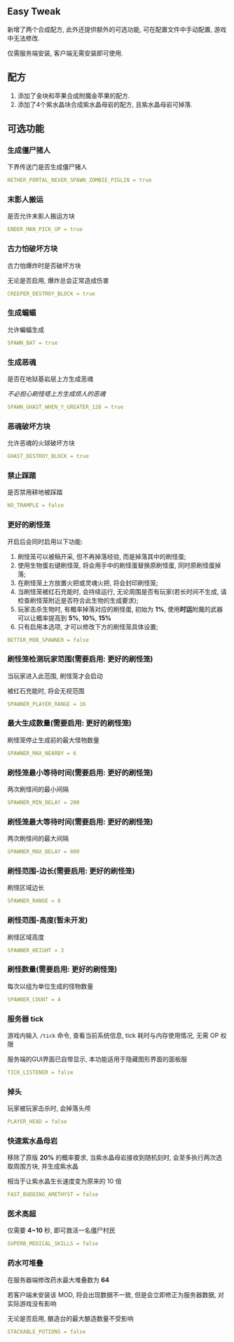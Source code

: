 ## Easy Tweak

新增了两个合成配方, 此外还提供额外的可选功能, 可在配置文件中手动配置, 游戏中无法修改.

仅需服务端安装, 客户端无需安装即可使用.

## 配方

1. 添加了金块和苹果合成附魔金苹果的配方.
2. 添加了4个紫水晶块合成紫水晶母岩的配方, 且紫水晶母岩可掉落.

## 可选功能

### 生成僵尸猪人

下界传送门是否生成僵尸猪人

``` yaml
NETHER_PORTAL_NEVER_SPAWN_ZOMBIE_PIGLIN = true
```

### 末影人搬运

是否允许末影人搬运方块

``` yaml
ENDER_MAN_PICK_UP = true
```

### 古力怕破坏方块

古力怕爆炸时是否破坏方块

无论是否启用, 爆炸总会正常造成伤害

``` yaml
CREEPER_DESTROY_BLOCK = true
```

### 生成蝙蝠

允许蝙蝠生成

``` yaml
SPAWN_BAT = true
```

### 生成恶魂

是否在地狱基岩层上方生成恶魂

*不必担心刷怪塔上方生成烦人的恶魂*

``` yaml
SPAWN_GHAST_WHEN_Y_GREATER_128 = true
```

### 恶魂破坏方块

允许恶魂的火球破坏方块

``` yaml
GHAST_DESTROY_BLOCK = true
```

### 禁止踩踏

是否禁用耕地被踩踏

``` yaml
NO_TRAMPLE = false
```

### 更好的刷怪笼

开启后会同时启用以下功能:

1. 刷怪笼可以被稿开采, 但不再掉落经验, 而是掉落其中的刷怪蛋;
2. 使用生物蛋右键刷怪笼, 将会用手中的刷怪蛋替换原刷怪蛋, 同时原刷怪蛋掉落;
3. 在刷怪笼上方放置火把或灵魂火把, 将会封印刷怪笼;
4. 当刷怪笼被红石充能时, 会持续运行, 无论周围是否有玩家(若长时间不生成, 请检查刷怪笼附近是否符合此生物的生成要求);
5. 玩家击杀生物时, 有概率掉落对应的刷怪蛋, 初始为 **1%**, 使用**时运**附魔的武器可以让概率提高到 **5%**, **10%**, **15%**
6. 只有启用本选项, 才可以修改下方的刷怪笼具体设置;

``` yaml
BETTER_MOB_SPAWNER = false
```

### 刷怪笼检测玩家范围(需要启用: 更好的刷怪笼)

当玩家进入此范围, 刷怪笼才会启动

被红石充能时, 将会无视范围

``` yaml
SPAWNER_PLAYER_RANGE = 16
```

### 最大生成数量(需要启用: 更好的刷怪笼)

刷怪笼停止生成前的最大怪物数量

``` yaml
SPAWNER_MAX_NEARBY = 6
```

### 刷怪笼最小等待时间(需要启用: 更好的刷怪笼)

两次刷怪间的最小间隔

``` yaml
SPAWNER_MIN_DELAY = 200
```

### 刷怪笼最大等待时间(需要启用: 更好的刷怪笼)

两次刷怪间的最大间隔

``` yaml
SPAWNER_MAX_DELAY = 800
```

### 刷怪范围-边长(需要启用: 更好的刷怪笼)

刷怪区域边长

``` yaml
SPAWNER_RANGE = 8
```

### 刷怪范围-高度(暂未开发)

刷怪区域高度

``` yaml
SPAWNER_HEIGHT = 3
```

### 刷怪数量(需要启用: 更好的刷怪笼)

每次以组为单位生成的怪物数量

``` yaml
SPAWNER_COUNT = 4
```

### 服务器 tick

游戏内输入 ```/tick``` 命令, 查看当前系统信息, tick 耗时与内存使用情况, 无需 OP 权限

服务端的GUI界面已自带显示, 本功能适用于隐藏图形界面的面板服

``` yaml
TICK_LISTENER = false
```

### 掉头

玩家被玩家击杀时, 会掉落头颅

``` yaml
PLAYER_HEAD = false
```

### 快速紫水晶母岩

移除了原版 **20%** 的概率要求, 当紫水晶母岩接收到随机刻时, 会至多执行两次选取周围方块, 并生成紫水晶

相当于让紫水晶生长速度变为原来的 10 倍

``` yaml
FAST_BUDDING_AMETHYST = false
```

### 医术高超

仅需要 **4~10** 秒, 即可救活一名僵尸村民

``` yaml
SUPERB_MEDICAL_SKILLS = false
```

### 药水可堆叠

在服务器端修改药水最大堆叠数为 **64**

若客户端未安装该 MOD, 将会出现数据不一致, 但是会立即修正为服务器数据, 对实际游戏没有影响

无论是否启用, 酿造台的最大酿造数量不受影响

``` yaml
STACKABLE_POTIONS = false
```
